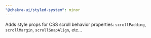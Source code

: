 ```yaml
---
"@chakra-ui/styled-system": minor
---
```


Adds style props for CSS scroll behavior properties: `scrollPadding`, `scrollMargin`, `scrollSnapAlign`, etc...
